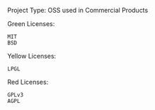 Project Type: OSS used in Commercial Products

Green Licenses:

	MIT
	BSD

Yellow Licenses: 

	LPGL

Red Licenses:


	GPLv3
	AGPL
